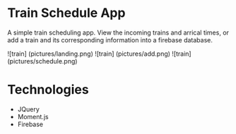 # Train Schedule App

A simple train scheduling app. View the incoming trains and arrical times, or add a train and its corresponding information into a firebase database.  

![train] (pictures/landing.png)
![train] (pictures/add.png)
![train] (pictures/schedule.png)


# Technologies
- JQuery
- Moment.js
- Firebase
